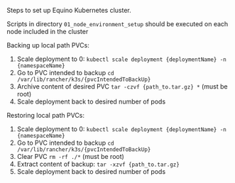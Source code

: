 Steps to set up Equino Kubernetes cluster.

Scripts in directory `01_node_environment_setup` should be executed on each node included in the cluster


Backing up local path PVCs:
1. Scale deployment to 0: `kubectl scale deployment {deploymentName} -n {namespaceName}`
2. Go to PVC intended to backup `cd /var/lib/rancher/k3s/{pvcIntendedToBackUp}`
3. Archive content of desired PVC `tar -czvf {path_to.tar.gz} *` (must be root)
4. Scale deployment back to desired number of pods

Restoring local path PVCs:
1. Scale deployment to 0: `kubectl scale deployment {deploymentName} -n {namespaceName}`
2. Go to PVC intended to backup `cd /var/lib/rancher/k3s/{pvcIntendedToBackUp}`
3. Clear PVC `rm -rf ./*` (must be root)
4. Extract content of backup: `tar -xzvf {path_to.tar.gz}`
5. Scale deployment back to desired number of pods